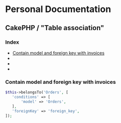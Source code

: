 # Personal Documentation
## CakePHP / "Table association"

### Index
- [Contain model and foreign key with invoices](#contain-model-and-foreign-key-with-invoices)
- [](./)
- [](./)
- [](./)

### Contain model and foreign key with invoices
```php
$this->belongsTo('Orders', [
   'conditions' => [
       'model' => 'Orders',
   ],
   'foreignKey' => 'foreign_key',
]);
```